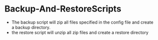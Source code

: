 # Backup-And-RestoreScripts

- The backup script will zip all files specified in the config file and create a backup directory.
- the restore script will unzip all zip files and create a restore directory
